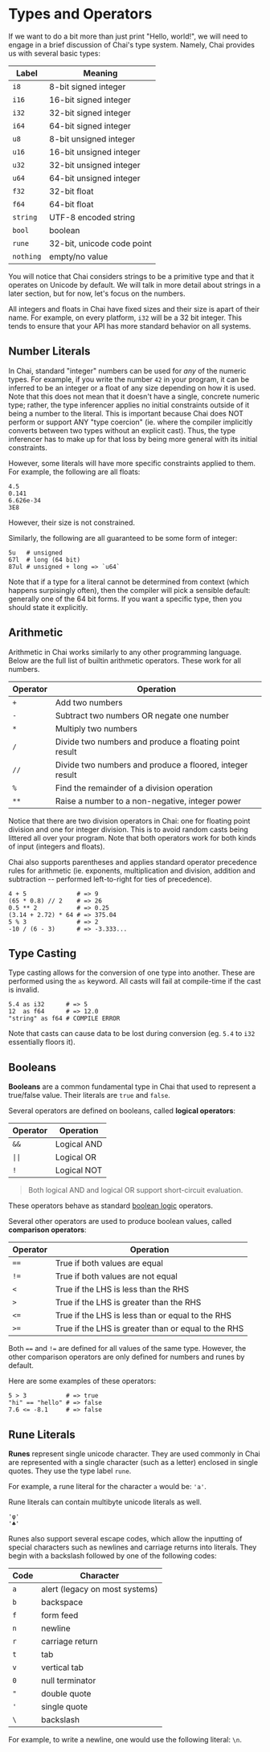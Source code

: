 # Types and Operators

If we want to do a bit more than just print "Hello, world!", we will need to
engage in a brief discussion of Chai's type system.  Namely, Chai provides us
with several basic types:

| Label | Meaning |
| ----- | ------- |
| `i8` | 8-bit signed integer |
| `i16` | 16-bit signed integer |
| `i32` | 32-bit signed integer |
| `i64` | 64-bit signed integer |
| `u8` | 8-bit unsigned integer |
| `u16` | 16-bit unsigned integer |
| `u32` | 32-bit unsigned integer |
| `u64` | 64-bit unsigned integer |
| `f32` | 32-bit float |
| `f64` | 64-bit float |
| `string` | UTF-8 encoded string |
| `bool` | boolean |
| `rune` | 32-bit, unicode code point |
| `nothing` | empty/no value |

You will notice that Chai considers strings to be a primitive type and that it
operates on Unicode by default.  We will talk in more detail about strings in
a later section, but for now, let's focus on the numbers.

All integers and floats in Chai have fixed sizes and their size is apart of
their name.  For example, on every platform, `i32` will be a 32 bit integer.
This tends to ensure that your API has more standard behavior on all systems.

## Number Literals

In Chai, standard "integer" numbers can be used for *any* of the numeric types.
For example, if you write the number `42` in your program, it can be inferred to
be an integer or a float of any size depending on how it is used.  Note that
this does not mean that it doesn't have a single, concrete numeric type; rather,
the type inferencer applies no initial constraints outside of it being a number
to the literal.  This is important because Chai does NOT perform or support ANY
"type coercion" (ie. where the compiler implicitly converts between two types
without an explicit cast).  Thus, the type inferencer has to make up for that
loss by being more general with its initial constraints.

However, some literals will have more specific constraints applied to them.  For
example, the following are all floats:

    4.5
    0.141
    6.626e-34
    3E8

However, their size is not constrained.

Similarly, the following are all guaranteed to be some form of integer:

    5u   # unsigned
    67l  # long (64 bit)
    87ul # unsigned + long => `u64`

Note that if a type for a literal cannot be determined from context (which
happens surpisingly often), then the compiler will pick a sensible default:
generally one of the 64 bit forms.  If you want a specific type, then you should
state it explicitly.

## Arithmetic

Arithmetic in Chai works similarly to any other programming language.  Below are
the full list of builtin arithmetic operators.  These work for all numbers.

| Operator | Operation |
| -------- | --------- |
| `+` | Add two numbers |
| `-` | Subtract two numbers OR negate one number |
| `*` | Multiply two numbers |
| `/` | Divide two numbers and produce a floating point result |
| `//` | Divide two numbers and produce a floored, integer result |
| `%` | Find the remainder of a division operation |
| `**` | Raise a number to a non-negative, integer power |

Notice that there are two division operators in Chai: one for floating point
division and one for integer division.  This is to avoid random casts being
littered all over your program.  Note that both operators work for both kinds of
input (integers and floats).

Chai also supports parentheses and applies standard operator precedence rules
for arithmetic (ie. exponents, multiplication and division, addition and
subtraction -- performed left-to-right for ties of precedence).

    4 + 5              # => 9
    (65 * 0.8) // 2    # => 26
    0.5 ** 2           # => 0.25
    (3.14 + 2.72) * 64 # => 375.04
    5 % 3              # => 2
    -10 / (6 - 3)      # => -3.333...

## Type Casting

Type casting allows for the conversion of one type into another.  These are
performed using the `as` keyword.  All casts will fail at compile-time if the
cast is invalid.

    5.4 as i32      # => 5
    12  as f64      # => 12.0
    "string" as f64 # COMPILE ERROR

Note that casts can cause data to be lost during conversion (eg. `5.4` to `i32`
essentially floors it). 

## Booleans

**Booleans** are a common fundamental type in Chai that used to represent a
true/false value.  Their literals are `true` and `false`.

Several operators are defined on booleans, called **logical operators**:

| Operator | Operation |
| -------- | --------- |
| `&&` | Logical AND |
| `\|\|` | Logical OR |
| `!` | Logical NOT |

> Both logical AND and logical OR support short-circuit evaluation.

These operators behave as standard 
[boolean logic](https://en.wikipedia.org/wiki/Boolean_algebra) operators.

Several other operators are used to produce boolean values, called **comparison
operators**:

| Operator | Operation |
| -------- | --------- |
| `==` | True if both values are equal |
| `!=` | True if both values are not equal |
| `<` | True if the LHS is less than the RHS |
| `>` | True if the LHS is greater than the RHS |
| `<=` | True if the LHS is less than or equal to the RHS |
| `>=` | True if the LHS is greater than or equal to the RHS |

Both `==` and `!=` are defined for all values of the same type.  However, the
other comparison operators are only defined for numbers and runes by default.

Here are some examples of these operators:

    5 > 3           # => true
    "hi" == "hello" # => false
    7.6 <= -8.1     # => false      

## Rune Literals

**Runes** represent single unicode character.  They are used commonly in Chai are
represented with a single character (such as a letter) enclosed in single quotes.
They use the type label `rune`.

For example, a rune literal for the character `a` would be: `'a'`. 

Rune literals can contain multibyte unicode literals as well.

    'φ'
    '♣'

Runes also support several escape codes, which allow the inputting of special
characters such as newlines and carriage returns into literals.  They begin
with a backslash followed by one of the following codes:

| Code | Character |
| ---- | --------- |
| `a` | alert (legacy on most systems) |
| `b` | backspace |
| `f` | form feed |
| `n` | newline |
| `r` | carriage return |
| `t` | tab |
| `v` | vertical tab |
| `0` | null terminator |
| `"` | double quote |
| `'` | single quote |
| `\` | backslash

For example, to write a newline, one would use the following literal: `\n`.
